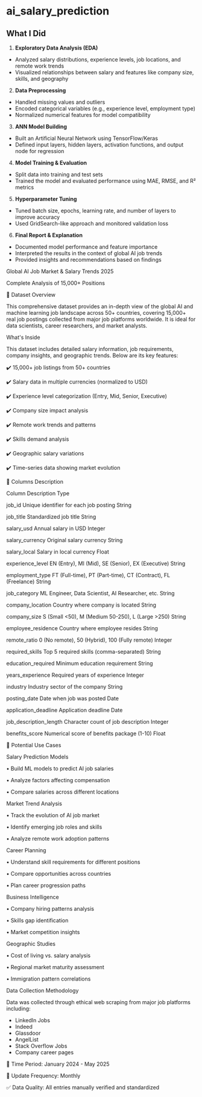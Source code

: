 # ai_salary_prediction

##  What I Did

1.  **Exploratory Data Analysis (EDA)**  
   - Analyzed salary distributions, experience levels, job locations, and remote work trends  
   - Visualized relationships between salary and features like company size, skills, and geography

2.  **Data Preprocessing**  
   - Handled missing values and outliers  
   - Encoded categorical variables (e.g., experience level, employment type)  
   - Normalized numerical features for model compatibility

3.  **ANN Model Building**  
   - Built an Artificial Neural Network using TensorFlow/Keras  
   - Defined input layers, hidden layers, activation functions, and output node for regression

4.  **Model Training & Evaluation**  
   - Split data into training and test sets  
   - Trained the model and evaluated performance using MAE, RMSE, and R² metrics

5.  **Hyperparameter Tuning**  
   - Tuned batch size, epochs, learning rate, and number of layers to improve accuracy  
   - Used GridSearch-like approach and monitored validation loss

6.  **Final Report & Explanation**  
   - Documented model performance and feature importance  
   - Interpreted the results in the context of global AI job trends  
   - Provided insights and recommendations based on findings


 Global AI Job Market & Salary Trends 2025

 Complete Analysis of 15,000+ Positions

📘 Dataset Overview

This comprehensive dataset provides an in-depth view of the global AI and machine learning job landscape across 50+ countries, covering 15,000+ real job postings collected from major job platforms worldwide. It is ideal for data scientists, career researchers, and market analysts.

 What's Inside

This dataset includes detailed salary information, job requirements, company insights, and geographic trends. Below are its key features:

✔️ 15,000+ job listings from 50+ countries

✔️ Salary data in multiple currencies (normalized to USD)

✔️ Experience level categorization (Entry, Mid, Senior, Executive)

✔️ Company size impact analysis

✔️ Remote work trends and patterns

✔️ Skills demand analysis

✔️ Geographic salary variations

✔️ Time-series data showing market evolution


🧾 Columns Description


Column	Description	Type

job_id	Unique identifier for each job posting	String

job_title	Standardized job title	String

salary_usd	Annual salary in USD	Integer

salary_currency	Original salary currency	String

salary_local	Salary in local currency	Float

experience_level	EN (Entry), MI (Mid), SE (Senior), EX (Executive)	String

employment_type	FT (Full-time), PT (Part-time), CT (Contract), FL (Freelance)	String

job_category	ML Engineer, Data Scientist, AI Researcher, etc.	String

company_location	Country where company is located	String

company_size	S (Small <50), M (Medium 50-250), L (Large >250)	String

employee_residence	Country where employee resides	String

remote_ratio	0 (No remote), 50 (Hybrid), 100 (Fully remote)	Integer

required_skills	Top 5 required skills (comma-separated)	String

education_required	Minimum education requirement	String

years_experience	Required years of experience	Integer

industry	Industry sector of the company	String

posting_date	Date when job was posted	Date

application_deadline	Application deadline	Date

job_description_length	Character count of job description	Integer

benefits_score	Numerical score of benefits package (1-10)	Float


🎯 Potential Use Cases

 Salary Prediction Models

• Build ML models to predict AI job salaries

• Analyze factors affecting compensation

• Compare salaries across different locations

 Market Trend Analysis

• Track the evolution of AI job market

• Identify emerging job roles and skills

• Analyze remote work adoption patterns

 Career Planning

• Understand skill requirements for different positions

• Compare opportunities across countries

• Plan career progression paths

 Business Intelligence

• Company hiring patterns analysis

• Skills gap identification

• Market competition insights

 Geographic Studies

• Cost of living vs. salary analysis

• Regional market maturity assessment

• Immigration pattern correlations

 Data Collection Methodology

Data was collected through ethical web scraping from major job platforms including:

- LinkedIn Jobs
- Indeed
- Glassdoor
- AngelList
- Stack Overflow Jobs
- Company career pages

📅 Time Period: January 2024 - May 2025

🔁 Update Frequency: Monthly

✅ Data Quality: All entries manually verified and standardized
